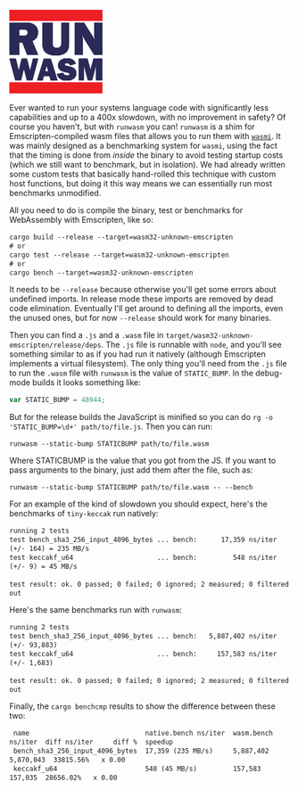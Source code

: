 ![](./runwasm.png)

Ever wanted to run your systems language code with significantly less capabilities and up to a 400x slowdown, with no improvement in safety? Of course you haven't, but with `runwasm` you can! `runwasm` is a shim for Emscripten-compiled wasm files that allows you to run them with [`wasmi`][wasmi]. It was mainly designed as a benchmarking system for `wasmi`, using the fact that the timing is done from _inside_ the binary to avoid testing startup costs (which we still want to benchmark, but in isolation). We had already written some custom tests that basically hand-rolled this technique with custom host functions, but doing it this way means we can essentially run most benchmarks unmodified.

[wasmi]: https://github.com/paritytech/wasmi

All you need to do is compile the binary, test or benchmarks for WebAssembly with Emscripten, like so:

```
cargo build --release --target=wasm32-unknown-emscripten
# or
cargo test --release --target=wasm32-unknown-emscripten
# or
cargo bench --target=wasm32-unknown-emscripten
```

It needs to be `--release` because otherwise you'll get some errors about undefined imports. In release mode these imports are removed by dead code elimination. Eventually I'll get around to defining all the imports, even the unused ones, but for now `--release` should work for many binaries.

Then you can find a `.js` and a `.wasm` file in `target/wasm32-unknown-emscripten/release/deps`. The `.js` file is runnable with `node`, and you'll see something similar to as if you had run it natively (although Emscripten implements a virtual filesystem). The only thing you'll need from the `.js` file to run the `.wasm` file with `runwasm` is the value of `STATIC_BUMP`. In the debug-mode builds it looks something like:

```js
var STATIC_BUMP = 48944;
```

But for the release builds the JavaScript is minified so you can do `rg -o 'STATIC_BUMP=\d+' path/to/file.js`. Then you can run:

```
runwasm --static-bump STATICBUMP path/to/file.wasm
```

Where STATICBUMP is the value that you got from the JS. If you want to pass arguments to the binary, just add them after the file, such as:

```
runwasm --static-bump STATICBUMP path/to/file.wasm -- --bench
```

For an example of the kind of slowdown you should expect, here's the benchmarks of `tiny-keccak` run natively:

```
running 2 tests
test bench_sha3_256_input_4096_bytes ... bench:      17,359 ns/iter (+/- 164) = 235 MB/s
test keccakf_u64                     ... bench:         548 ns/iter (+/- 9) = 45 MB/s

test result: ok. 0 passed; 0 failed; 0 ignored; 2 measured; 0 filtered out
```

Here's the same benchmarks run with `runwasm`:

```
running 2 tests
test bench_sha3_256_input_4096_bytes ... bench:   5,887,402 ns/iter (+/- 93,883)
test keccakf_u64                     ... bench:     157,583 ns/iter (+/- 1,683)

test result: ok. 0 passed; 0 failed; 0 ignored; 2 measured; 0 filtered out
```

Finally, the `cargo benchcmp` results to show the difference between these two:

```
 name                             native.bench ns/iter  wasm.bench ns/iter  diff ns/iter     diff %  speedup 
 bench_sha3_256_input_4096_bytes  17,359 (235 MB/s)     5,887,402              5,870,043  33815.56%   x 0.00 
 keccakf_u64                      548 (45 MB/s)         157,583                  157,035  28656.02%   x 0.00 
```
